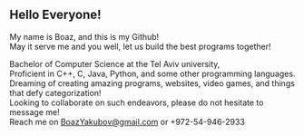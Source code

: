 ## Hello Everyone!<br/>

My name is Boaz, and this is my Github!<br/>
May it serve me and you well, let us build the best programs together!<br/>

Bachelor of Computer Science at the Tel Aviv university,<br/>
Proficient in C++, C, Java, Python, and some other programming languages.
Dreaming of creating amazing programs, websites, video games, and things that defy categorization!<br/>
Looking to collaborate on such endeavors, please do not hesitate to message me!<br/>
Reach me on BoazYakubov@gmail.com or +972-54-946-2933<br/>
